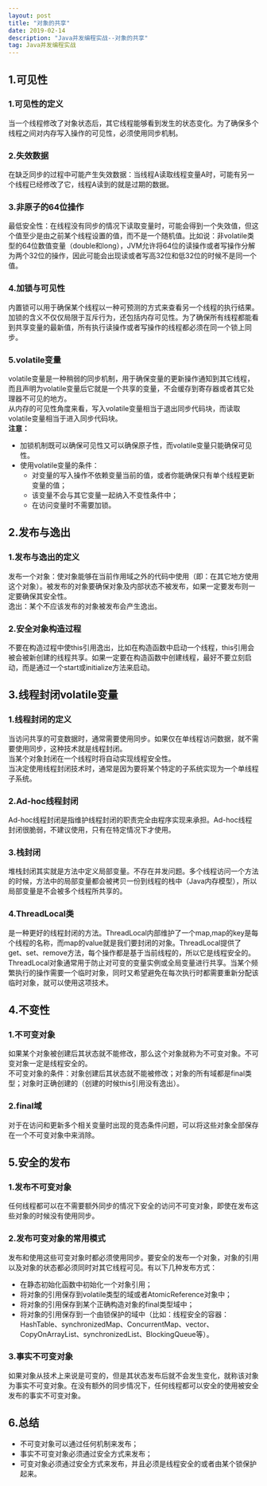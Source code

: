 ```yaml
---
layout: post
title: "对象的共享"
date: 2019-02-14
description: "Java并发编程实战--对象的共享"
tag: Java并发编程实战
---
```

## 1.可见性
### 1.可见性的定义
当一个线程修改了对象状态后，其它线程能够看到发生的状态变化。为了确保多个线程之间对内存写入操作的可见性，必须使用同步机制。
### 2.失效数据
在缺乏同步的过程中可能产生失效数据：当线程A读取线程变量A时，可能有另一个线程已经修改了它，线程A读到的就是过期的数据。
### 3.非原子的64位操作
最低安全性：在线程没有同步的情况下读取变量时，可能会得到一个失效值，但这个值至少是由之前某个线程设置的值，而不是一个随机值。比如说：非volatile类型的64位数值变量（double和long），JVM允许将64位的读操作或者写操作分解为两个32位的操作，因此可能会出现读或者写高32位和低32位的时候不是同一个值。
### 4.加锁与可见性
内置锁可以用于确保某个线程以一种可预测的方式来查看另一个线程的执行结果。  
加锁的含义不仅仅局限于互斥行为，还包括内存可见性。为了确保所有线程都能看到共享变量的最新值，所有执行读操作或者写操作的线程都必须在同一个锁上同步。
### 5.volatile变量
volatile变量是一种稍弱的同步机制，用于确保变量的更新操作通知到其它线程，而且声明为volatile变量后它就是一个共享的变量，不会缓存到寄存器或者其它处理器不可见的地方。  
从内存的可见性角度来看，写入volatile变量相当于退出同步代码块，而读取volatile变量相当于进入同步代码块。  
**注意：**
+ 加锁机制既可以确保可见性又可以确保原子性，而volatile变量只能确保可见性。
+ 使用volatile变量的条件：    
  - 对变量的写入操作不依赖变量当前的值，或者你能确保只有单个线程更新变量的值；
  - 该变量不会与其它变量一起纳入不变性条件中；
  - 在访问变量时不需要加锁。

## 2.发布与逸出
### 1.发布与逸出的定义
发布一个对象：使对象能够在当前作用域之外的代码中使用（即：在其它地方使用这个对象）。被发布的对象要确保对象及内部状态不被发布，如果一定要发布则一定要确保其安全性。  
逸出：某个不应该发布的对象被发布会产生逸出。
### 2.安全对象构造过程
不要在构造过程中使this引用逸出，比如在构造函数中启动一个线程，this引用会被会被新创建的线程共享。如果一定要在构造函数中创建线程，最好不要立刻启动，而是通过一个start或initialize方法来启动。
## 3.线程封闭volatile变量
### 1.线程封闭的定义
当访问共享的可变数据时，通常需要使用同步。如果仅在单线程访问数据，就不需要使用同步，这种技术就是线程封闭。  
当某个对象封闭在一个线程时将自动实现线程安全性。  
当决定使用线程封闭技术时，通常是因为要将某个特定的子系统实现为一个单线程子系统。
### 2.Ad-hoc线程封闭
Ad-hoc线程封闭是指维护线程封闭的职责完全由程序实现来承担。Ad-hoc线程封闭很脆弱，不建议使用，只有在特定情况下才使用。
### 3.栈封闭
堆栈封闭其实就是方法中定义局部变量。不存在并发问题。多个线程访问一个方法的时候，方法中的局部变量都会被拷贝一份到线程的栈中（Java内存模型），所以局部变量是不会被多个线程所共享的。
### 4.ThreadLocal类
是一种更好的线程封闭的方法。ThreadLocal内部维护了一个map,map的key是每个线程的名称，而map的value就是我们要封闭的对象。ThreadLocal提供了get、set、remove方法，每个操作都是基于当前线程的，所以它是线程安全的。  
ThreadLocal对象通常用于防止对可变的变量实例或全局变量进行共享。当某个频繁执行的操作需要一个临时对象，同时又希望避免在每次执行时都需要重新分配该临时对象，就可以使用这项技术。
## 4.不变性
### 1.不可变对象
如果某个对象被创建后其状态就不能修改，那么这个对象就称为不可变对象。不可变对象一定是线程安全的。  
不可变对象的条件：对象创建后其状态就不能被修改；对象的所有域都是final类型；对象时正确创建的（创建的时候this引用没有逸出）。
### 2.final域
对于在访问和更新多个相关变量时出现的竞态条件问题，可以将这些对象全部保存在一个不可变对象中来消除。
## 5.安全的发布
### 1.发布不可变对象
任何线程都可以在不需要额外同步的情况下安全的访问不可变对象，即使在发布这些对象的时候没有使用同步。
### 2.发布可变对象的常用模式
发布和使用这些可变对象时都必须使用同步。要安全的发布一个对象，对象的引用以及对象的状态都必须同时对其它线程可见。有以下几种发布方式：  
+ 在静态初始化函数中初始化一个对象引用；
+ 将对象的引用保存到volatile类型的域或者AtomicReference对象中；
+ 将对象的引用保存到某个正确构造对象的final类型域中；
+ 将对象的引用保存到一个由锁保护的域中（比如：线程安全的容器：HashTable、synchronizedMap、ConcurrentMap、vector、CopyOnArrayList、synchronizedList、BlockingQueue等）。

### 3.事实不可变对象
如果对象从技术上来说是可变的，但是其状态发布后就不会发生变化，就称该对象为事实不可变对象。在没有额外的同步情况下，任何线程都可以安全的使用被安全发布的事实不可变对象。
## 6.总结
+ 不可变对象可以通过任何机制来发布；
+ 事实不可变对象必须通过安全方式来发布；
+ 可变对象必须通过安全方式来发布，并且必须是线程安全的或者由某个锁保护起来。
